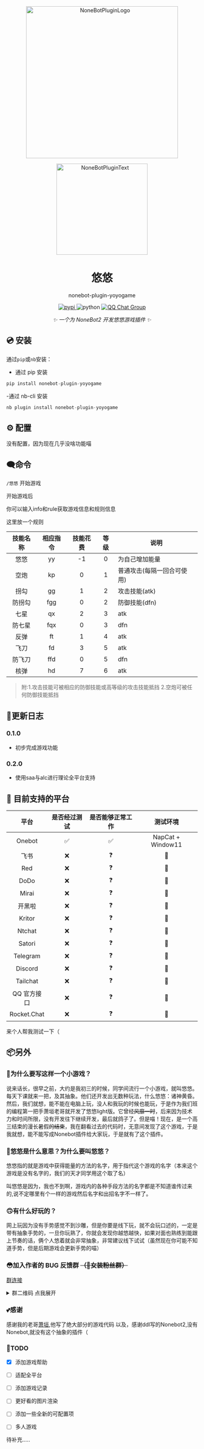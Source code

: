 <div align="center">
  <a href="https://v2.nonebot.dev/store"><img src="./docs/NoneBotPlugin.svg" width="400" alt="NoneBotPluginLogo"></a>
  <br>
  <p><img src="https://s2.loli.net/2022/06/16/xsVUGRrkbn1ljTD.png" width="240" alt="NoneBotPluginText"></p>
</div>

<div align="center">

# 悠悠

nonebot-plugin-yoyogame


<p align="center">
  <a href="https://pypi.python.org/pypi/nonebot-plugin-yoyogame">
    <img src="https://img.shields.io/pypi/v/nonebot-plugin-yoyogame.svg" alt="pypi">
  </a>
  
  <img src="https://img.shields.io/badge/python-3.10+-blue.svg" alt="python">
  
  <a href="https://qm.qq.com/q/Yty2yc9Bee">
    <img src="https://img.shields.io/badge/QQ%E7%BE%A4-1128359833-orange?style=flat-square" alt="QQ Chat Group">
  </a>
</p>

_✨ 一个为 NoneBot2 开发悠悠游戏插件 ✨_

</div>

## 💿 安装

通过`pip`或`nb`安装：

- 通过 pip 安装
```python
pip install nonebot-plugin-yoyogame
```
-通过 nb-cli 安装
```python
nb plugin install nonebot-plugin-yoyogame
```

## ⚙ 配置
没有配置，因为现在几乎没啥功能喵

## 🗨命令

`/悠悠` 开始游戏

开始游戏后

你可以输入info和rule获取游戏信息和规则信息

这里放一个规则

| 技能名称 | 相应指令 | 技能花费 | 等级 | 说明                       |
|:-----:|:-----:|:-----:|:-----:|----------------------------------
| 悠悠     | yy       | -1       | 0    | 为自己增加能量             |
| 空炮     | kp       | 0        | 1    | 普通攻击(每隔一回合可使用) |
| 拐勾     | gg       | 1        | 2    | 攻击技能(atk)              |
| 防拐勾   | fgg      | 0        | 2    | 防御技能(dfn)              |
| 七星     | qx       | 2        | 3    | atk                        |
| 防七星   | fqx      | 0        | 3    | dfn                        |
| 反弹     | ft       | 1        | 4    | atk                        |
| 飞刀     | fd       | 3        | 5    | atk                        |
| 防飞刀   | ffd      | 0        | 5    | dfn                        |
| 核弹     | hd       | 7        | 6    | atk                        |

>附:1.攻击技能可被相应的防御技能或高等级的攻击技能抵挡
>2.空炮可被任何防御技能抵挡

## 📝更新日志

### 0.1.0

- 初步完成游戏功能

### 0.2.0

- 使用saa与alc进行理论全平台支持

## 💪 目前支持的平台

| 平台 | 是否经过测试 | 是否能够正常工作 | 测试环境 |
|:-----:|:----:|:----:| :----: |
| Onebot | ✅ | ✅ | NapCat + Window11| 
| 飞书  | ❌ | ❓ | 🤔 |
| Red  | ❌ | ❓ | 🤔 |
| DoDo  | ❌ | ❓ | 🤔 |
| Mirai  | ❌ | ❓ | 🤔 |
| 开黑啦  | ❌ | ❓ | 🤔 |
| Kritor  | ❌ | ❓ | 🤔 |
| Ntchat  | ❌ | ❓ | 🤔 |
| Satori  | ❌ | ❓ | 🤔 |
| Telegram | ❌ | ❓ | 🤔  |
| Discord  | ❌ | ❓ | 🤔 |
| Tailchat  | ❌ | ❓ | 🤔 |
| QQ 官方接口  | ❌ | ❓ | 🤔 |
| Rocket.Chat  | ❌ | ❓ | 🤔 |

来个人帮我测试一下（

## 📦另外

### 🧐为什么要写这样一个小游戏？

说来话长，很早之前，大约是我初三的时候，同学间流行一个小游戏，就叫悠悠。每天下课就来一把，及其抽象。他们还开发出无数种玩法，什么悠悠：诸神黄昏。然后，我们就想，能不能在电脑上玩，没人和我玩的时候也能玩，于是作为我们班的编程第一把手萧垣老哥就开发了悠悠light版。它曾经~~风靡一时~~，后来因为技术力和时间所限，没有开发往下继续开发，最后就鸽子了。但是喵！现在，是一个高三结束的漫长暑假~~的结束~~，我在翻看过去的代码时，无意间发现了这个游戏，于是我就想，能不能写成Nonebot插件给大家玩，于是就有了这个插件。

### 🤔悠悠是什么意思？为什么要叫悠悠？

悠悠指的就是游戏中获得能量的方法的名字，用于指代这个游戏的名字（本来这个游戏是没有名字的，我们的天才同学用这个取了名）

叫悠悠是因为，我也不到啊，游戏内的各种手段方法的名字都是不知道谁传过来的,说不定哪里有个一样的游戏然后名字和出招名字不一样了。

### 🙃有什么好玩的？

网上玩因为没有手势感觉不到沙雕，但是你要是线下玩，就不会玩口述的，一定是带有抽象手势的，一旦你玩熟了，你就会发现你越悠越快，如果对面也熟练到能跟上节奏的话，俩个人悠着就会非常抽象，非常建议线下试试（虽然现在你可能不知道手势，但是后期游戏会更新手势的喵）

### 😳加入作者的 BUG 反馈群 ~~（🥵女装粉丝群）~~

[群连接](https://qm.qq.com/q/Yty2yc9Bee)

<details>
<summary>群二维码 点我展开</summary>

![7a4bd22dea47d25d9b632d4b2696d4cd](https://github.com/ChenXu233/nonebot_plugin_dialectlist/assets/91937041/61fd7010-e2b2-4f13-b209-9c0faf8a517f)

</details>

### 💕感谢
感谢我的老哥[萧垣](https://github.com/NTFago),他写了绝大部分的游戏代码
以及，感谢ddl写的Nonebot2,没有Nonebot,就没有这个抽象的插件（

### 🎀TODO

- [x] 添加游戏帮助

- [ ] 适配全平台

- [ ] 添加游戏记录

- [ ] 更好看的图片渲染

- [ ] 添加一些全新的可配置项

- [ ] 多人游戏

 待补充.....
